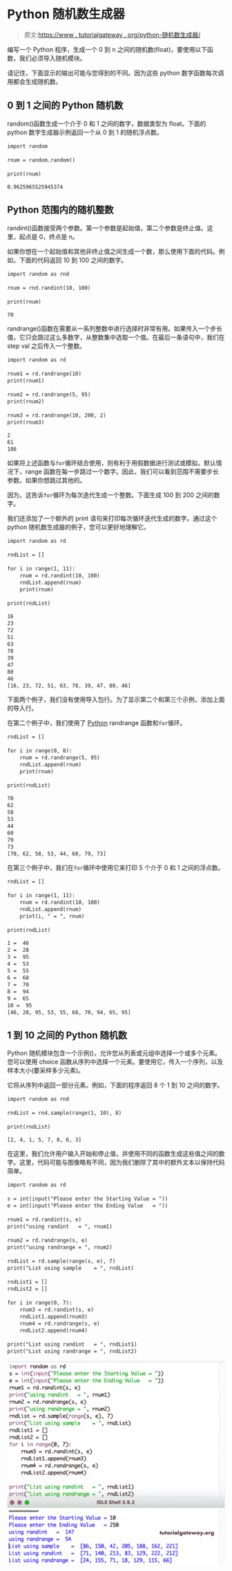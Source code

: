 # Python 随机数生成器

> 原文:[https://www . tutorialgateway . org/python-随机数生成器/](https://www.tutorialgateway.org/python-random-number-generator/)

编写一个 Python 程序，生成一个 0 到 n 之间的随机数(float)，要使用以下函数，我们必须导入随机模块。

请记住，下面显示的输出可能与您得到的不同。因为这些 python 数字函数每次调用都会生成随机数。

## 0 到 1 之间的 Python 随机数

random()函数生成一个介于 0 和 1 之间的数字，数据类型为 float。下面的 python 数字生成器示例返回一个从 0 到 1 的随机浮点数。

```
import random

rnum = random.random()

print(rnum)
```

```
0.9625965525945374
```

## Python 范围内的随机整数

randint()函数接受两个参数。第一个参数是起始值，第二个参数是终止值。这里，起点是 0，终点是 n。

如果你想在一个起始值和其他非终止值之间生成一个数，那么使用下面的代码。例如，下面的代码返回 10 到 100 之间的数字。

```
import random as rnd

rnum = rnd.randint(10, 100)

print(rnum)
```

```
70
```

randrange()函数在需要从一系列整数中进行选择时非常有用。如果传入一个步长值，它只会跳过这么多数字，从整数集中选取一个值。在最后一条语句中，我们在 step val 之后传入一个整数。

```
import random as rd

rnum1 = rd.randrange(10)
print(rnum1)

rnum2 = rd.randrange(5, 95)
print(rnum2)

rnum3 = rd.randrange(10, 200, 2)
print(rnum3)
```

```
2
61
186
```

如果将上述函数与`for`循环结合使用，则有利于用假数据进行测试或模拟。默认情况下，range 函数在每一步跳过一个数字。因此，我们可以看到范围不需要步长参数。如果你想跳过其他的。

因为，这告诉`for`循环为每次迭代生成一个整数。下面生成 100 到 200 之间的数字。

我们还添加了一个额外的 print 语句来打印每次循环迭代生成的数字。通过这个 python 随机数生成器的例子，您可以更好地理解它。

```
import random as rd

rndList = []

for i in range(1, 11):
    rnum = rd.randint(10, 100)
    rndList.append(rnum)
    print(rnum)

print(rndList)
```

```
16
23
72
51
63
78
39
47
80
46
[16, 23, 72, 51, 63, 78, 39, 47, 80, 46]
```

下面两个例子，我们没有使用导入包行。为了显示第二个和第三个示例，添加上面的导入行。

在第二个例子中，我们使用了 [Python](https://www.tutorialgateway.org/python-tutorial/) randrange 函数和`for`循环。

```
rndList = []

for i in range(0, 8):
    rnum = rd.randrange(5, 95)
    rndList.append(rnum)
    print(rnum)

print(rndList)
```

```
70
62
58
53
44
60
79
73
[70, 62, 58, 53, 44, 60, 79, 73]
```

在第三个例子中，我们在`for`循环中使用它来打印 5 个介于 0 和 1 之间的浮点数。

```
rndList = []

for i in range(1, 11):
    rnum = rd.randint(10, 100)
    rndList.append(rnum)
    print(i, " = ", rnum)

print(rndList)
```

```
1 =  46
2 =  28
3 =  95
4 =  53
5 =  55
6 =  68
7 =  70
8 =  94
9 =  65
10 =  95
[46, 28, 95, 53, 55, 68, 70, 94, 65, 95]
```

## 1 到 10 之间的 Python 随机数

Python 随机模块包含一个示例()，允许您从列表或元组中选择一个或多个元素。您可以使用 choice 函数从序列中选择一个元素。要使用它，传入一个序列，以及样本大小(要采样多少元素)。

它将从序列中返回一部分元素。例如，下面的程序返回 8 个 1 到 10 之间的数字。

```
import random as rnd

rndList = rnd.sample(range(1, 10), 8)

print(rndList)
```

```
[2, 4, 1, 5, 7, 8, 6, 3]
```

在这里，我们允许用户输入开始和停止值，并使用不同的函数生成这些值之间的数字。这里，代码可能与图像略有不同，因为我们删除了其中的额外文本以保持代码简单。

```
import random as rd

s = int(input("Please enter the Starting Value = "))
e = int(input("Please enter the Ending Value   = "))

rnum1 = rd.randint(s, e)
print("using randint   = ", rnum1)

rnum2 = rd.randrange(s, e)
print("using randrange = ", rnum2)

rndList = rd.sample(range(s, e), 7)
print("List using sample    = ", rndList)

rndList1 = []
rndList2 = []

for i in range(0, 7):
    rnum3 = rd.randint(s, e)
    rndList1.append(rnum3)
    rnum4 = rd.randrange(s, e)
    rndList2.append(rnum4)

print("List using randint   = ", rndList1)
print("List using randrange = ", rndList2)
```

![Python Random Number Generator 1](img/f4fa0d7a105b98bdfd8bdff429b38145.png)